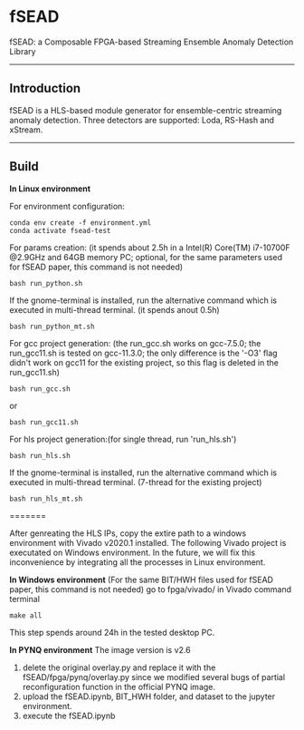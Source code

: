 # fSEAD
fSEAD: a Composable FPGA-based Streaming Ensemble Anomaly Detection Library

--------------------------------------------------------------------------------
Introduction
--------------------------------------------------------------------------------

fSEAD is a HLS-based module generator for ensemble-centric streaming anomaly detection.
Three detectors are supported: Loda, RS-Hash and xStream.

--------------------------------------------------------------------------------
Build
--------------------------------------------------------------------------------
**In Linux environment**

For environment configuration:
```
conda env create -f environment.yml
conda activate fsead-test
```
For params creation: (it spends about 2.5h in a Intel(R) Core(TM) i7-10700F @2.9GHz and 64GB memory PC; optional, for the same parameters used for fSEAD paper, this command is not needed)
```
bash run_python.sh 
```
If the gnome-terminal is installed, run the alternative command which is executed in multi-thread terminal. (it spends anout 0.5h)
```
bash run_python_mt.sh 
```
For gcc project generation: (the run_gcc.sh works on gcc-7.5.0; the run_gcc11.sh is tested on gcc-11.3.0; the only difference is the '-O3' flag didn't work on gcc11 for the existing project, so this flag is deleted in the run_gcc11.sh)
```
bash run_gcc.sh 
```
or
```
bash run_gcc11.sh 
```
For hls project generation:(for single thread, run 'run_hls.sh')
```
bash run_hls.sh 
```
If the gnome-terminal is installed, run the alternative command which is executed in multi-thread terminal. (7-thread for the existing project)
```
bash run_hls_mt.sh 
```
=======

After genreating the HLS IPs, copy the extire path to a windows environment with Vivado v2020.1 installed. The following Vivado project is executated on Windows environment. In the future, we will fix this inconvenience by integrating all the processes in Linux environment.

**In Windows environment**
(For the same BIT/HWH files used for fSEAD paper, this command is not needed)
go to fpga/vivado/ in Vivado command terminal
```
make all
```
This step spends around 24h in the tested desktop PC.

**In PYNQ environment**
The image version is v2.6
1. delete the original overlay.py and replace it with the fSEAD/fpga/pynq/overlay.py since we modified several bugs of partial reconfiguration function in the official PYNQ image.
2. upload the fSEAD.ipynb, BIT_HWH folder, and dataset to the jupyter environment.
3. execute the fSEAD.ipynb

